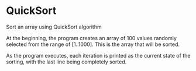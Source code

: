 # QuickSort
Sort an array using QuickSort algorithm 


At the beginning, the program creates an array of 100 values randomly selected from the range of [1..1000]. 
This is the array that will be sorted. 

As the program executes, each iteration is printed as the current state of the sorting, with the last line being completely sorted. 



